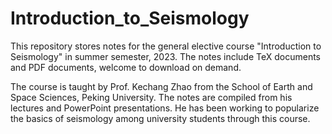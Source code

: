 # Introduction_to_Seismology
This repository stores notes for the general elective course "Introduction to Seismology" in summer semester, 2023. The notes include TeX documents and PDF documents, welcome to download on demand.

The course is taught by Prof. Kechang Zhao from the School of Earth and Space Sciences, Peking University. The notes are compiled from his lectures and PowerPoint presentations. He has been working to popularize the basics of seismology among university students through this course.
